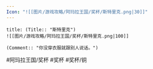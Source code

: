 ```yaml
---
Icon: "![[图片/游戏攻略/阿玛拉王国/奖杯/斯特里克.png|30]]"
---
```

```ad-common-bronze-trophy
title: (Title:: "斯特里克")
![[图片/游戏攻略/阿玛拉王国/奖杯/斯特里克.png|100]]

(Comment:: "你没穿衣服就跟别人说话。")
```

#阿玛拉王国/奖杯 #奖杯 #奖杯/铜

